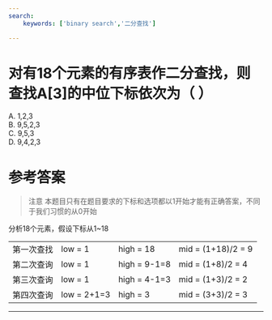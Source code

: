 ```yaml
---
search:
    keywords: ['binary search','二分查找']

---
```



# 对有18个元素的有序表作二分查找，则查找A[3]的中位下标依次为（ ）

A. 1,2,3   
B. 9,5,2,3    
C. 9,5,3    
D. 9,4,2,3

# 参考答案

> 注意 本题目只有在题目要求的下标和选项都以1开始才能有正确答案，不同于我们习惯的从0开始

分析18个元素，假设下标从1~18

| | | | |
|-|-|-|-|
|第一次查找|  low = 1     |high = 18     |mid = (1+18)/2 = 9|
|第二次查询|  low = 1     |high = 9-1=8  |mid = (1+8)/2 = 4|
|第三次查询|  low = 1     |high = 4-1=3  |mid = (1+3)/2 = 2|
|第四次查询|  low = 2+1=3 |high = 3      |mid = (3+3)/2 = 3|



---